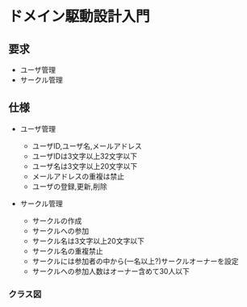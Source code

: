 # ドメイン駆動設計入門

## 要求

- ユーザ管理
- サークル管理

## 仕様

- ユーザ管理
  - ユーザID,ユーザ名,メールアドレス
  - ユーザIDは3文字以上32文字以下
  - ユーザ名は3文字以上20文字以下
  - メールアドレスの重複は禁止
  - ユーザの登録,更新,削除

- サークル管理
  - サークルの作成
  - サークルへの参加
  - サークル名は3文字以上20文字以下
  - サークル名の重複禁止
  - サークルには参加者の中から(一名以上?)サークルオーナーを設定
  - サークルへの参加人数はオーナー含めて30人以下

### クラス図
